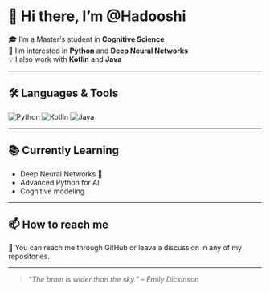 # 👋 Hi there, I’m @Hadooshi

🎓 I’m a Master's student in **Cognitive Science**  
🐍 I’m interested in **Python** and **Deep Neural Networks**  
💡 I also work with **Kotlin** and **Java**

---

## 🛠️ Languages & Tools
![Python](https://img.shields.io/badge/-Python-3776AB?style=flat&logo=python&logoColor=white)
![Kotlin](https://img.shields.io/badge/-Kotlin-7F52FF?style=flat&logo=kotlin&logoColor=white)
![Java](https://img.shields.io/badge/-Java-007396?style=flat&logo=java&logoColor=white)

---

## 📚 Currently Learning
- Deep Neural Networks 🧠  
- Advanced Python for AI  
- Cognitive modeling

---

## 📫 How to reach me
📧 You can reach me through GitHub or leave a discussion in any of my repositories.

---

> _“The brain is wider than the sky.” – Emily Dickinson_


<!---
Hadooshi/Hadooshi is a ✨ special ✨ repository because its `README.md` (this file) appears on your GitHub profile.
You can click the Preview link to take a look at your changes.
--->
